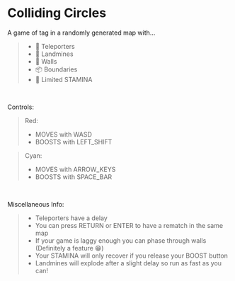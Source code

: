 # **Colliding Circles**

A game of tag in a randomly generated map with…
>- :compass: Teleporters
>- :exploding_head: Landmines
>- :bricks: Walls
>- :package: Boundaries
>- :runner: Limited STAMINA

<br>

Controls:
>  Red:
>- MOVES with WASD
>- BOOSTS with LEFT_SHIFT

> Cyan:
>- MOVES with ARROW_KEYS
>- BOOSTS with SPACE_BAR

<br>

Miscellaneous Info:
>- Teleporters have a delay
>- You can press RETURN or ENTER to have a rematch in the same map
>- If your game is laggy enough you can phase through walls (Definitely a feature :grin:)
>- Your STAMINA will only recover if you release your BOOST button
>- Landmines will explode after a slight delay so run as fast as you can!
